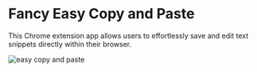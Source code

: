 # Fancy Easy Copy and Paste

This Chrome extension app allows users to effortlessly save and edit text snippets directly within their browser.

![easy copy and paste](./public/Screenshot.png.png)
